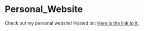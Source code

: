 # Personal_Website
Check out my personal website! Hosted on: [Here is the link to it.]([https://pages.github.com/](https://otabek7.github.io/Personal_Website/)https://otabek7.github.io/Personal_Website/)
